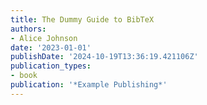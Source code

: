 ```yaml
---
title: The Dummy Guide to BibTeX
authors:
- Alice Johnson
date: '2023-01-01'
publishDate: '2024-10-19T13:36:19.421106Z'
publication_types:
- book
publication: '*Example Publishing*'
---
```

